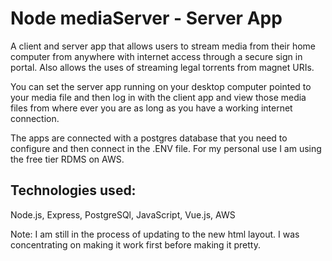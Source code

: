 # Node mediaServer - Server App

A client and server app that allows users to stream media from their home computer from anywhere with internet access through a secure sign in portal. Also allows the uses of streaming legal torrents from magnet URIs.

You can set the server app running on your desktop computer pointed to your media file and then log in with the client app and view those media files from where ever you are as long as you have a working internet connection.

The apps are connected with a postgres database that you need to configure and then connect in the .ENV file. For my personal use I am using the free tier RDMS on AWS.

## Technologies used:
Node.js, Express, PostgreSQl, JavaScript, Vue.js, AWS

Note: I am still in the process of updating to the new html layout. I was concentrating on making it work first before making it pretty.